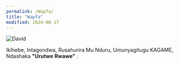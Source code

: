 ```yaml
---
permalink: /Wapfa/
title: "Wapfa"
modified: 2024-08-17
---
```







<img src="https://www.lookandlearn.com/history-images/preview/YW/YW010/YW010475V_David-with-the-head-of-Goliath.jpg" alt="David" title="Goliath">


Ikihebe, Intagondwa, Rusahurira Mu Nduru, Umunyagitugu KAGAME, Ndashaka <b> "Urutwe Rwawe" </b>.
